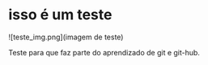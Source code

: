 # isso é um teste

![teste_img.png](imagem de teste)

Teste para que faz parte do aprendizado de git e git-hub.